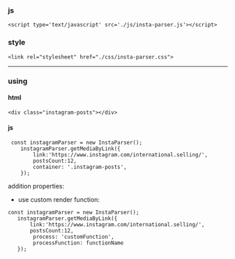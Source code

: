 

### js
```<script type='text/javascript' src='./js/insta-parser.js'></script>```
### style
```<link rel="stylesheet" href="./css/insta-parser.css">```

---
### using
#### html
```<div class="instagram-posts"></div> ```
#### js
```
 const instagramParser = new InstaParser();
    instagramParser.getMediaByLink({
        link:'https://www.instagram.com/international.selling/',
        postsCount:12,
        container: '.instagram-posts',
    });
```    
addition properties:
 - use custom render function: 
 ```
 const instagramParser = new InstaParser();
    instagramParser.getMediaByLink({
        link:'https://www.instagram.com/international.selling/',
        postsCount:12,
         process: 'customFunction',
         processFunction: functionName
    });
 ```
    

